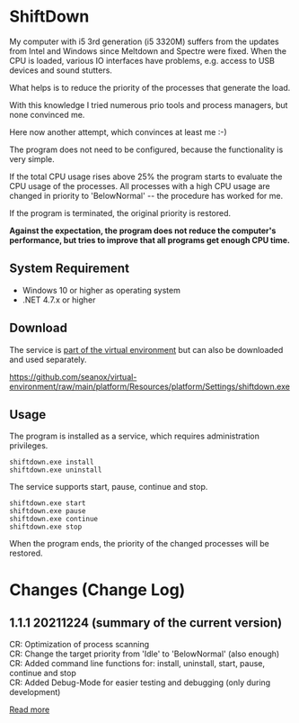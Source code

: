 # ShiftDown

My computer with i5 3rd generation (i5 3320M) suffers from the updates from
Intel and Windows since Meltdown and Spectre were fixed. When the CPU is
loaded, various IO interfaces have problems, e.g.  access to USB devices and
sound stutters.

What helps is to reduce the priority of the processes that generate the load.

With this knowledge I tried numerous prio tools and process managers, but none
convinced me.

Here now another attempt, which convinces at least me :-)

The program does not need to be configured, because the functionality is very
simple. 

If the total CPU usage rises above 25% the program starts to evaluate the CPU
usage of the processes. All processes with a high CPU usage are changed in
priority to 'BelowNormal' -- the procedure has worked for me.

If the program is terminated, the original priority is restored.

__Against the expectation, the program does not reduce the computer's
performance, but tries to improve that all programs get enough CPU time.__


## System Requirement
- Windows 10 or higher as operating system
- .NET 4.7.x or higher


## Download

The service is [part of the virtual environment](https://github.com/seanox/virtual-environment/tree/main/platform/Resources/platform/Settings)
but can also be downloaded and used separately.

https://github.com/seanox/virtual-environment/raw/main/platform/Resources/platform/Settings/shiftdown.exe


## Usage

The program is installed as a service, which requires administration
privileges.

```
shiftdown.exe install
shiftdown.exe uninstall
```

The service supports start, pause, continue and stop.

```
shiftdown.exe start
shiftdown.exe pause
shiftdown.exe continue
shiftdown.exe stop
```

When the program ends, the priority of the changed processes will be restored.


# Changes (Change Log)
## 1.1.1 20211224 (summary of the current version)
CR: Optimization of process scanning  
CR: Change the target priority from 'Idle' to 'BelowNormal' (also enough)  
CR: Added command line functions for: install, uninstall, start, pause, continue and stop  
CR: Added Debug-Mode for easier testing and debugging (only during development)    

[Read more](https://raw.githubusercontent.com/seanox/virtual-environment-creator/master/shiftdown/CHANGES)
